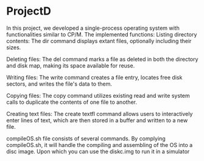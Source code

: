 # ProjectD
In this project, we developed a single-process operating system with functionalities similar to CP/M. The implemented functions:
Listing directory contents: The dir command displays extant files, optionally including their sizes.

Deleting files: The del command marks a file as deleted in both the directory and disk map, making its space available for reuse.

Writing files: The write command creates a file entry, locates free disk sectors, and writes the file's data to them.


Copying files: The copy command utilizes existing read and write system calls to duplicate the contents of one file to another.

Creating text files: The create textfl command allows users to interactively enter lines of text, which are then stored in a buffer and written to a new file.

compileOS.sh file consists of several commands. By complying compileOS.sh, it will handle the compiling and assembling of the OS into a disc image. Upon which you can use the diskc.img to run it in a simulator

